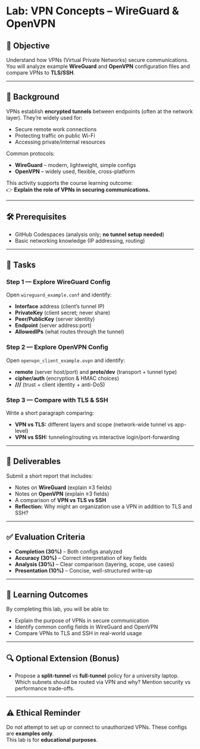 # Lab: VPN Concepts – WireGuard & OpenVPN

## 🎯 Objective
Understand how VPNs (Virtual Private Networks) secure communications. You will analyze example **WireGuard** and **OpenVPN** configuration files and compare VPNs to **TLS/SSH**.

---

## 📖 Background
VPNs establish **encrypted tunnels** between endpoints (often at the network layer). They’re widely used for:
- Secure remote work connections
- Protecting traffic on public Wi-Fi
- Accessing private/internal resources

Common protocols:
- **WireGuard** – modern, lightweight, simple configs
- **OpenVPN** – widely used, flexible, cross-platform

This activity supports the course learning outcome:  
👉 **Explain the role of VPNs in securing communications.**

---

## 🛠️ Prerequisites
- GitHub Codespaces (analysis only; **no tunnel setup needed**)
- Basic networking knowledge (IP addressing, routing)

---

## 📝 Tasks

### Step 1 — Explore WireGuard Config
Open `wireguard_example.conf` and identify:
- **Interface** address (client’s tunnel IP)
- **PrivateKey** (client secret; never share)
- **Peer/PublicKey** (server identity)
- **Endpoint** (server address:port)
- **AllowedIPs** (what routes through the tunnel)

### Step 2 — Explore OpenVPN Config
Open `openvpn_client_example.ovpn` and identify:
- **remote** (server host/port) and **proto/dev** (transport + tunnel type)
- **cipher/auth** (encryption & HMAC choices)
- **<ca>/<cert>/<key>/<tls-auth>** (trust + client identity + anti-DoS)

### Step 3 — Compare with TLS & SSH
Write a short paragraph comparing:
- **VPN vs TLS:** different layers and scope (network-wide tunnel vs app-level)
- **VPN vs SSH:** tunneling/routing vs interactive login/port-forwarding

---

## 📂 Deliverables
Submit a short report that includes:
- Notes on **WireGuard** (explain ≥3 fields)
- Notes on **OpenVPN** (explain ≥3 fields)
- A comparison of **VPN vs TLS vs SSH**
- **Reflection:** Why might an organization use a VPN in addition to TLS and SSH?

---

## ✅ Evaluation Criteria
- **Completion (30%)** – Both configs analyzed
- **Accuracy (30%)** – Correct interpretation of key fields
- **Analysis (30%)** – Clear comparison (layering, scope, use cases)
- **Presentation (10%)** – Concise, well-structured write-up

---

## 📘 Learning Outcomes
By completing this lab, you will be able to:
- Explain the purpose of VPNs in secure communication
- Identify common config fields in WireGuard and OpenVPN
- Compare VPNs to TLS and SSH in real-world usage

---

## 🔍 Optional Extension (Bonus)
- Propose a **split-tunnel** vs **full-tunnel** policy for a university laptop.  
  Which subnets should be routed via VPN and why? Mention security vs performance trade-offs.

---

## ⚠️ Ethical Reminder
Do not attempt to set up or connect to unauthorized VPNs. These configs are **examples only**.  
This lab is for **educational purposes**.
